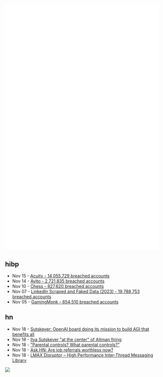 ![Metrics](https://raw.githubusercontent.com/phixion/phixion/master/metrics.svg)

## hibp

<!--
for https://github.com/phixion/phixion/blob/main/.github/workflows/feeds.yml
-->
<!--START_SECTION:haveibeenpwnd-->
- Nov 15 - [Acuity - 14,055,729 breached accounts](https://haveibeenpwned.com/PwnedWebsites#Acuity)
- Nov 14 - [Avito - 2,721,835 breached accounts](https://haveibeenpwned.com/PwnedWebsites#Avito)
- Nov 10 - [Chess - 827,620 breached accounts](https://haveibeenpwned.com/PwnedWebsites#Chess)
- Nov 07 - [LinkedIn Scraped and Faked Data (2023) - 19,788,753 breached accounts](https://haveibeenpwned.com/PwnedWebsites#LinkedInScrape2023)
- Nov 05 - [GamingMonk - 654,510 breached accounts](https://haveibeenpwned.com/PwnedWebsites#GamingMonk)
<!--END_SECTION:haveibeenpwnd-->

## hn

<!--
for https://github.com/phixion/phixion/blob/main/.github/workflows/feeds.yml
-->
<!--START_SECTION:hn-->
- Nov 18 - [Sutskever: OpenAI board doing its mission to build AGI that benefits all](https://twitter.com/GaryMarcus/status/1725707548106580255)
- Nov 18 - [Ilya Sutskever "at the center" of Altman firing](https://twitter.com/karaswisher/status/1725702501435941294)
- Nov 18 - ["Parental controls? What parental controls?"](https://gabrielsieben.tech/2023/11/15/parental-controls-are-unusable-and-its-why-congress-is-stepping-in/)
- Nov 18 - [Ask HN: Are job referrals worthless now?](https://news.ycombinator.com/item?id=38313747)
- Nov 18 - [LMAX Disruptor – High Performance Inter-Thread Messaging Library](https://lmax-exchange.github.io/disruptor/)
<!--END_SECTION:hn-->

<!--
for https://yhype.me
-->
![](https://hit.yhype.me/github/profile?user_id=13013670)
